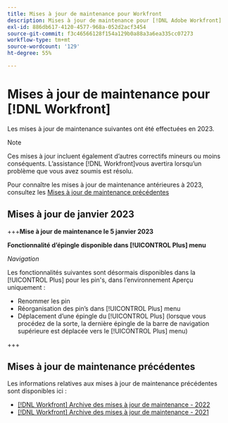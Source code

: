 ```yaml
---
title: Mises à jour de maintenance pour Workfront
description: Mises à jour de maintenance pour [!DNL Adobe Workfront]
exl-id: 886db617-4120-4577-968a-052d2acf3454
source-git-commit: f3c46566128f154a129b0a88a3a6ea335cc07273
workflow-type: tm+mt
source-wordcount: '129'
ht-degree: 55%

---
```


# Mises à jour de maintenance pour [!DNL Workfront]

Les mises à jour de maintenance suivantes ont été effectuées en 2023.

>[!NOTE]
>
>Ces mises à jour incluent également d’autres correctifs mineurs ou moins conséquents. L’assistance [!DNL Workfront]vous avertira lorsqu’un problème que vous avez soumis est résolu.

Pour connaître les mises à jour de maintenance antérieures à 2023, consultez les [Mises à jour de maintenance précédentes](#previous-maintenance-updates)

## Mises à jour de janvier 2023

+++**Mise à jour de maintenance le 5 janvier 2023**

**Fonctionnalité d’épingle disponible dans [!UICONTROL Plus] menu**

_Navigation_

Les fonctionnalités suivantes sont désormais disponibles dans la [!UICONTROL Plus] pour les pin&#39;s, dans l’environnement Aperçu uniquement :

* Renommer les pin
* Réorganisation des pin’s dans [!UICONTROL Plus] menu
* Déplacement d’une épingle du [!UICONTROL Plus] (lorsque vous procédez de la sorte, la dernière épingle de la barre de navigation supérieure est déplacée vers le [!UICONTROL Plus] menu)

+++

## Mises à jour de maintenance précédentes

Les informations relatives aux mises à jour de maintenance précédentes sont disponibles ici :

* [[!DNL Workfront] Archive des mises à jour de maintenance - 2022](2022-updates.md)
* [[!DNL Workfront] Archive des mises à jour de maintenance - 2021](2021-updates.md)
